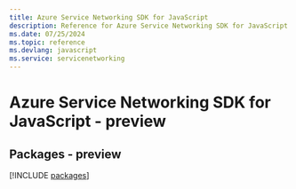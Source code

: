 ```yaml
---
title: Azure Service Networking SDK for JavaScript
description: Reference for Azure Service Networking SDK for JavaScript
ms.date: 07/25/2024
ms.topic: reference
ms.devlang: javascript
ms.service: servicenetworking
---
```

# Azure Service Networking SDK for JavaScript - preview
## Packages - preview
[!INCLUDE [packages](service-networking-index.md)]